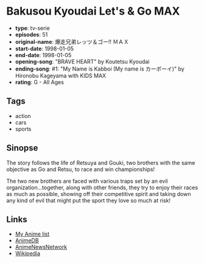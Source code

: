 # Bakusou Kyoudai Let's &amp; Go MAX

-   **type**: tv-serie
-   **episodes**: 51
-   **original-name**: 爆走兄弟レッツ＆ゴー!! ＭＡＸ
-   **start-date**: 1998-01-05
-   **end-date**: 1998-01-05
-   **opening-song**: "BRAVE HEART" by Koutetsu Kyoudai
-   **ending-song**: #1: "My Name is Kabboi (My name is カーボーイ)" by Hironobu Kageyama with KIDS MAX
-   **rating**: G - All Ages

## Tags

-   action
-   cars
-   sports

## Sinopse

The story follows the life of Retsuya and Gouki, two brothers with the same objective as Go and Retsu, to race and win championships!

The two new brothers are faced with various traps set by an evil organization...together, along with other friends, they try to enjoy their races as much as possible, showing off their competitive spirit and taking down any kind of evil that might put the sport they love so much at risk!

## Links

-   [My Anime list](https://myanimelist.net/anime/2709/Bakusou_Kyoudai_Lets___Go_MAX)
-   [AnimeDB](http://anidb.info/perl-bin/animedb.pl?show=anime&aid=1173)
-   [AnimeNewsNetwork](http://www.animenewsnetwork.com/encyclopedia/anime.php?id=1204)
-   [Wikipedia](http://en.wikipedia.org/wiki/Bakusou_Kyoudai_Let%27s_%26_Go#Anime)
